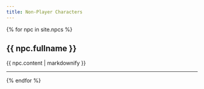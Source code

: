 ```yaml
---
title: Non-Player Characters
---
```

{% for npc in site.npcs %}
<h2>{{ npc.fullname }}</h2>
  <p>{{ npc.content | markdownify }}</p>
  <hr/>
{% endfor %}